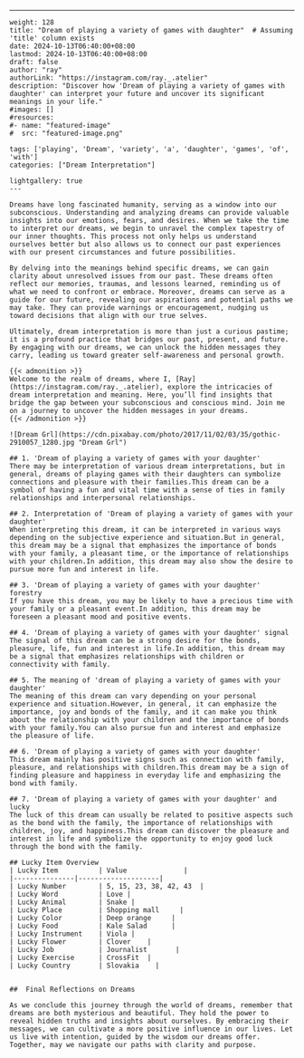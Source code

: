 ---
    weight: 128
    title: "Dream of playing a variety of games with daughter"  # Assuming 'title' column exists
    date: 2024-10-13T06:40:00+08:00
    lastmod: 2024-10-13T06:40:00+08:00
    draft: false
    author: "ray"
    authorLink: "https://instagram.com/ray._.atelier"
    description: "Discover how 'Dream of playing a variety of games with daughter' can interpret your future and uncover its significant meanings in your life."
    #images: []
    #resources:
    #- name: "featured-image"
    #  src: "featured-image.png"
    
    tags: ['playing', 'Dream', 'variety', 'a', 'daughter', 'games', 'of', 'with']
    categories: ["Dream Interpretation"]
    
    lightgallery: true
    ---
    
    Dreams have long fascinated humanity, serving as a window into our subconscious. Understanding and analyzing dreams can provide valuable insights into our emotions, fears, and desires. When we take the time to interpret our dreams, we begin to unravel the complex tapestry of our inner thoughts. This process not only helps us understand ourselves better but also allows us to connect our past experiences with our present circumstances and future possibilities.
    
    By delving into the meanings behind specific dreams, we can gain clarity about unresolved issues from our past. These dreams often reflect our memories, traumas, and lessons learned, reminding us of what we need to confront or embrace. Moreover, dreams can serve as a guide for our future, revealing our aspirations and potential paths we may take. They can provide warnings or encouragement, nudging us toward decisions that align with our true selves.
    
    Ultimately, dream interpretation is more than just a curious pastime; it is a profound practice that bridges our past, present, and future. By engaging with our dreams, we can unlock the hidden messages they carry, leading us toward greater self-awareness and personal growth.
    
    {{< admonition >}}
    Welcome to the realm of dreams, where I, [Ray](https://instagram.com/ray._.atelier), explore the intricacies of dream interpretation and meaning. Here, you’ll find insights that bridge the gap between your subconscious and conscious mind. Join me on a journey to uncover the hidden messages in your dreams.
    {{< /admonition >}}
    
    ![Dream Grl](https://cdn.pixabay.com/photo/2017/11/02/03/35/gothic-2910057_1280.jpg "Dream Grl")
    
    ## 1. 'Dream of playing a variety of games with your daughter'
    There may be interpretation of various dream interpretations, but in general, dreams of playing games with their daughters can symbolize connections and pleasure with their families.This dream can be a symbol of having a fun and vital time with a sense of ties in family relationships and interpersonal relationships.
    
    ## 2. Interpretation of 'Dream of playing a variety of games with your daughter'
    When interpreting this dream, it can be interpreted in various ways depending on the subjective experience and situation.But in general, this dream may be a signal that emphasizes the importance of bonds with your family, a pleasant time, or the importance of relationships with your children.In addition, this dream may also show the desire to pursue more fun and interest in life.
    
    ## 3. 'Dream of playing a variety of games with your daughter' forestry
    If you have this dream, you may be likely to have a precious time with your family or a pleasant event.In addition, this dream may be foreseen a pleasant mood and positive events.
    
    ## 4. 'Dream of playing a variety of games with your daughter' signal
    The signal of this dream can be a strong desire for the bonds, pleasure, life, fun and interest in life.In addition, this dream may be a signal that emphasizes relationships with children or connectivity with family.
    
    ## 5. The meaning of 'dream of playing a variety of games with your daughter'
    The meaning of this dream can vary depending on your personal experience and situation.However, in general, it can emphasize the importance, joy and bonds of the family, and it can make you think about the relationship with your children and the importance of bonds with your family.You can also pursue fun and interest and emphasize the pleasure of life.
    
    ## 6. 'Dream of playing a variety of games with your daughter'
    This dream mainly has positive signs such as connection with family, pleasure, and relationships with children.This dream may be a sign of finding pleasure and happiness in everyday life and emphasizing the bond with family.
    
    ## 7. 'Dream of playing a variety of games with your daughter' and lucky
    The luck of this dream can usually be related to positive aspects such as the bond with the family, the importance of relationships with children, joy, and happiness.This dream can discover the pleasure and interest in life and symbolize the opportunity to enjoy good luck through the bond with the family.
    
    ## Lucky Item Overview
    | Lucky Item          | Value              |
    |---------------|--------------------|
    | Lucky Number        | 5, 15, 23, 38, 42, 43  |
    | Lucky Word          | Love |
    | Lucky Animal        | Snake |
    | Lucky Place         | Shopping mall     |
    | Lucky Color         | Deep orange     |
    | Lucky Food          | Kale Salad      |
    | Lucky Instrument    | Viola |
    | Lucky Flower        | Clover    |
    | Lucky Job           | Journalist       |
    | Lucky Exercise      | CrossFit  |
    | Lucky Country       | Slovakia    |
    
    
    ##  Final Reflections on Dreams
    
    As we conclude this journey through the world of dreams, remember that dreams are both mysterious and beautiful. They hold the power to reveal hidden truths and insights about ourselves. By embracing their messages, we can cultivate a more positive influence in our lives. Let us live with intention, guided by the wisdom our dreams offer. Together, may we navigate our paths with clarity and purpose.
    